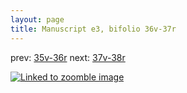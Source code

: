 ```yaml
---
layout: page
title: Manuscript e3, bifolio 36v-37r
---
```


prev: [35v-36r](../35v-36r/) next: [37v-38r](../37v-38r/)



[![Linked to zoomble image](http://www.homermultitext.org/iipsrv?IIIF=/project/homer/pyramidal/deepzoom/hmt/e3bifolio/v1/E3_36v_37r.tif/full/2000,/0/default.jpg)](http://www.homermultitext.org/ict2/?urn=urn:cite2:hmt:e3bifolio.v1:E3_36v_37r)

